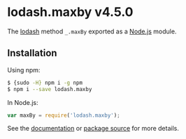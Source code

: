 # lodash.maxby v4.5.0

The [lodash](https://lodash.com/) method `_.maxBy` exported as a [Node.js](https://nodejs.org/) module.

## Installation

Using npm:
```bash
$ {sudo -H} npm i -g npm
$ npm i --save lodash.maxby
```

In Node.js:
```js
var maxBy = require('lodash.maxby');
```

See the [documentation](https://lodash.com/docs#maxBy) or [package source](https://github.com/lodash/lodash/blob/4.5.0-npm-packages/lodash.maxby) for more details.
